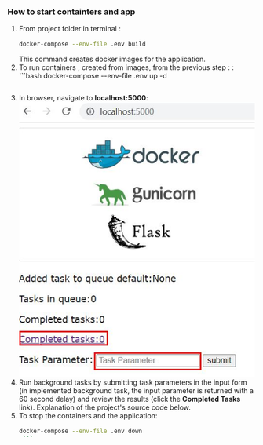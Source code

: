 ### How to start containters and app
1. From  project folder in terminal :
     ```bash
     docker-compose --env-file .env build
     ```
     This command creates docker images for the application.
2. To run  containers , created from images, from the previous step : :
	   ```bash
		 docker-compose --env-file .env up -d
	```
3.  In browser, navigate to **localhost:5000**:
   ![enter image description here](https://raw.githubusercontent.com/Rayveni/blog/main/articles/flask%20redis/img/app_screen.jpg)
4. Run background tasks by submitting task parameters in the input form (in implemented background task, the input parameter is returned with a 60 second delay) and review the results (click the **Completed Tasks** link).
Explanation of the project's source code below.
5.  To stop the containers and the application:  
	   ```bash
	   docker-compose --env-file .env down
		``` 